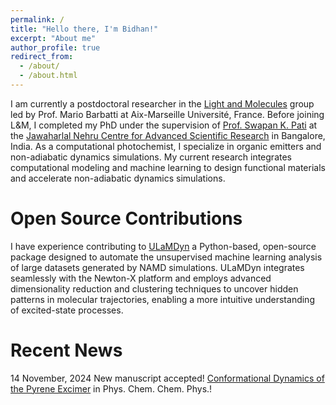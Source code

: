 ```yaml
---
permalink: /
title: "Hello there, I'm Bidhan!"
excerpt: "About me"
author_profile: true
redirect_from: 
  - /about/
  - /about.html
---
```


I am currently a postdoctoral researcher in the [Light and Molecules](https://barbatti.org/) group led by Prof. Mario Barbatti at Aix-Marseille Université, France. Before joining L&M, I completed my PhD under the supervision of [Prof. Swapan K. Pati](https://www.jncasr.ac.in/faculty/pati) at the [Jawaharlal Nehru Centre for Advanced Scientific Research](https://www.jncasr.ac.in/) in Bangalore, India. As a computational photochemist, I specialize in organic emitters and non-adiabatic dynamics simulations. My current research integrates computational modeling and machine learning to design functional materials and accelerate non-adiabatic dynamics simulations.

Open Source Contributions
======
I have experience contributing to [ULaMDyn](https://ulamdyn.com/index.html) a Python-based, open-source package designed to automate the unsupervised machine learning analysis of large datasets generated by NAMD simulations. ULaMDyn integrates seamlessly with the Newton-X platform and employs advanced dimensionality reduction and clustering techniques to uncover hidden patterns in molecular trajectories, enabling a more intuitive understanding of excited-state processes. 

Recent News
======
14 November, 2024
New manuscript accepted! [Conformational Dynamics of the Pyrene Excimer](https://pubs.rsc.org/en/Content/ArticleLanding/2024/CP/D4CP03947E) in Phys. Chem. Chem. Phys.!

